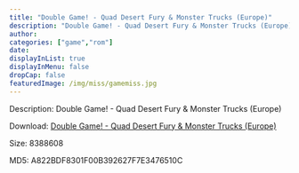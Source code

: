 ```yaml
---
title: "Double Game! - Quad Desert Fury & Monster Trucks (Europe)"
description: "Double Game! - Quad Desert Fury & Monster Trucks (Europe)"
author: 
categories: ["game","rom"]
date: 
displayInList: true
displayInMenu: false
dropCap: false
featuredImage: /img/miss/gamemiss.jpg
---
```


Description: Double Game! - Quad Desert Fury & Monster Trucks (Europe)

Download: <a style="text-decoration:underline;" href="https://mega.nz/#!ODYkDAZS!UqCHgyp6igsiJ4nU5qMp9Dyncklwz5PNxuFaePqe84k" target = "_blank" rel = "nofollow" > Double Game! - Quad Desert Fury & Monster Trucks (Europe)</a>

Size: 8388608

MD5: A822BDF8301F00B392627F7E3476510C

